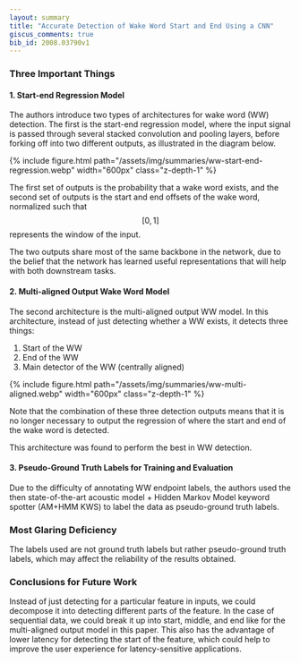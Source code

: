 ```yaml
---
layout: summary
title: "Accurate Detection of Wake Word Start and End Using a CNN"
giscus_comments: true
bib_id: 2008.03790v1
---
```


### Three Important Things

#### 1. Start-end Regression Model
The authors introduce two types of architectures
for wake word (WW) detection. The first is the
start-end regression model, where the input signal 
is passed through several stacked convolution and pooling layers,
before forking off into two different outputs, as illustrated
in the diagram below.

{% include figure.html 
    path="/assets/img/summaries/ww-start-end-regression.webp"
    width="600px"
    class="z-depth-1"
%}

The first set of outputs is the probability that a wake word exists,
and the second set of outputs is the start and end offsets 
of the wake word, normalized such that $$[0,1]$$ represents
the window of the input.

The two outputs share most of the same backbone in the network, due to the
belief that the network has learned useful representations that will help with
both downstream tasks.

#### 2. Multi-aligned Output Wake Word Model

The second architecture is the multi-aligned output WW model.
In this architecture, instead of just detecting whether a WW exists,
it detects three things:

1. Start of the WW
2. End of the WW
3. Main detector of the WW (centrally aligned)

{% include figure.html 
    path="/assets/img/summaries/ww-multi-aligned.webp"
    width="600px"
    class="z-depth-1"
%}

Note that the combination of these three detection outputs
means that it is no longer necessary to output the regression
of where the start and end of the wake word is detected.

This architecture was found to perform the best in WW detection.

#### 3. Pseudo-Ground Truth Labels for Training and Evaluation
Due to the difficulty of annotating WW endpoint labels, the authors used the
then state-of-the-art acoustic model + Hidden Markov Model keyword spotter
(AM+HMM KWS) to label the data as pseudo-ground truth labels.

### Most Glaring Deficiency
The labels used are not ground truth labels but rather pseudo-ground truth
labels, which may affect the reliability of the results obtained.

### Conclusions for Future Work
Instead of just detecting for a particular feature in inputs,
we could decompose it into detecting different parts of the feature.
In the case of sequential data, we could break it up into start,
middle, and end like for the multi-aligned output model in this paper.
This also has the advantage of lower latency for detecting the start
of the feature, which could help to improve the user experience for
latency-sensitive applications.